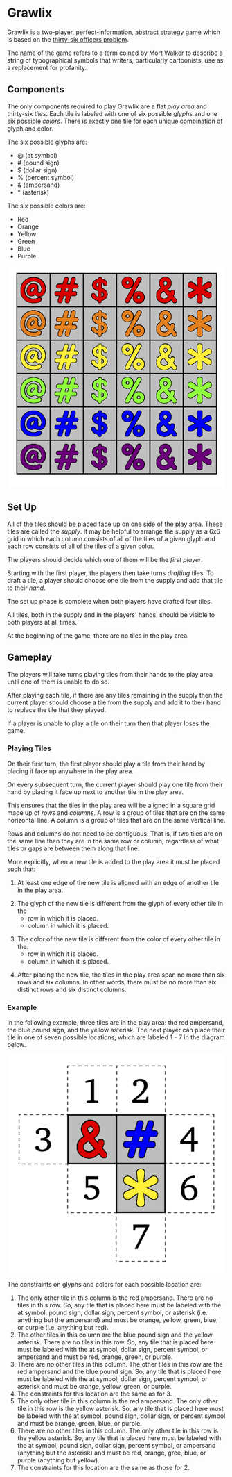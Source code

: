 # Grawlix
Grawlix is a two-player, perfect-information, [abstract strategy game](https://en.wikipedia.org/wiki/Abstract_strategy_game) which is based on the [thirty-six officers problem](https://en.wikipedia.org/wiki/Mutually_orthogonal_Latin_squares#Thirty-six_officers_problem).

The name of the game refers to a term coined by Mort Walker to describe a string of typographical symbols that writers, particularly cartoonists, use as a replacement for profanity.

## Components
The only components required to play Grawlix are a flat _play area_ and thirty-six _tiles_.
Each tile is labeled with one of six possible _glyphs_ and one six possible _colors_.  There is exactly one tile for each unique combination of glyph and color.

The six possible glyphs are:
  - @ (at symbol)
  - \# (pound sign)
  - $ (dollar sign)
  - % (percent symbol)
  - & (ampersand)
  - \* (asterisk)

The six possible colors are:
  - Red
  - Orange
  - Yellow
  - Green
  - Blue
  - Purple

![All of the pieces in a 6x6 grid](/Images/grid_image.png)

## Set Up
All of the tiles should be placed face up on one side of the play area. These tiles are called the _supply_. It may be helpful to arrange the supply as a 6x6 grid in which each column consists of all of the tiles of a given glyph and each row consists of all of the tiles of a given color.

The players should decide which one of them will be the _first player_.

Starting with the first player, the players then take turns _drafting_ tiles. To draft a tile, a player should choose one tile from the supply and add that tile to their _hand_.

The set up phase is complete when both players have drafted four tiles.

All tiles, both in the supply and in the players' hands, should be visible to both players at all times.  

At the beginning of the game, there are no tiles in the play area.

## Gameplay
The players will take turns playing tiles from their hands to the play area until one of them is unable to do so.

After playing each tile, if there are any tiles remaining in the supply then the current player should choose a tile from the supply and add it to their hand to replace the tile that they played.

If a player is unable to play a tile on their turn then that player loses the game.

### Playing Tiles
On their first turn, the first player should play a tile from their hand by placing it face up anywhere in the play area.

On every subsequent turn, the current player should play one tile from their hand by placing it face up next to another tile in the play area.

This ensures that the tiles in the play area will be aligned in a square grid made up of _rows_ and _columns_. A row is a group of tiles that are on the same horizontal line.  A column is a group of tiles that are on the same vertical line.

Rows and columns do not need to be contiguous.  That is, if two tiles are on the same line then they are in the same row or column, regardless of what tiles or gaps are between them along that line.

More explicitly, when a new tile is added to the play area it must be placed such that:
  1. At least one edge of the new tile is aligned with an edge of another tile in the play area.
  <!-- ![Legal placements for a new tile](/Images/adjacent.png) -->
  2. The glyph of the new tile is different from the glyph of every other tile in the
     - row in which it is placed.
     - column in which it is placed.
  <!-- -->
  3. The color of the new tile is different from the color of every other tile in the:
     - row in which it is placed.
     - column in which it is placed.
  <!-- -->
  4. After placing the new tile, the tiles in the play area span no more than six rows and six columns. In other words, there must be no more than six distinct rows and six distinct columns.

### Example
In the following example, three tiles are in the play area: the red ampersand, the blue pound sign, and the yellow asterisk.  The next player can place their tile in one of seven possible locations, which are labeled 1 - 7 in the diagram below.

![Play area with three tiles seven possible next moves](/Images/example_numbers.png)

The constraints on glyphs and colors for each possible location are:
  1. The only other tile in this column is the red ampersand. There are no tiles in this row. So, any tile that is placed here must be labeled with the at symbol, pound sign, dollar sign, percent symbol, or asterisk (i.e. anything but the ampersand) and must be orange, yellow, green, blue, or purple (i.e. anything but red).
  2. The other tiles in this column are the blue pound sign and the yellow asterisk. There are no tiles in this row. So, any tile that is placed here must be labeled with the at symbol, dollar sign, percent symbol, or ampersand and must be red, orange, green, or purple.
  3. There are no other tiles in this column. The other tiles in this row are the red ampersand and the blue pound sign. So, any tile that is placed here must be labeled with the at symbol, dollar sign, percent symbol, or asterisk and must be orange, yellow, green, or purple.
  4. The constraints for this location are the same as for 3.
  5. The only other tile in this column is the red ampersand. The only other tile in this row is the yellow asterisk. So, any tile that is placed here must be labeled with the at symbol, pound sign, dollar sign, or percent symbol and must be orange, green, blue, or purple.
  6. There are no other tiles in this column. The only other tile in this row is the yellow asterisk. So, any tile that is placed here must be labeled with the at symbol, pound sign, dollar sign, percent symbol, or ampersand (anything but the asterisk) and must be red, orange, gree, blue, or purple (anything but yellow).
  7. The constraints for this location are the same as those for 2.
